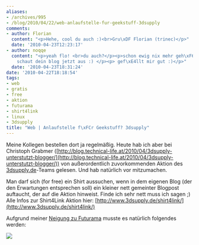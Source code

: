 ```yaml
---
aliases:
- /archives/995
- /blog/2010/04/22/web-anlaufstelle-fur-geekstuff-3dsupply
comments:
- author: Florian
  content: "<p>Hehe, cool du auch :)<br>Gru\xDF Florian (trinec)</p>"
  date: '2010-04-23T12:23:17'
- author: noqqe
  content: "<p>yeah flo! <br>du auch?</p><p>schon ewig nix mehr geh\xF6rt. sehr nett
    schaut dein blog jetzt aus :) </p><p> gef\xE4llt mir gut :)</p>"
  date: '2010-04-23T18:31:24'
date: '2010-04-22T18:18:54'
tags:
- web
- gratis
- free
- aktion
- futurama
- shirt4link
- linux
- 3dsupply
title: "Web | Anlaufstelle f\xFCr Geekstuff? 3dsupply"
---
```


Meine Kollegen bestellen dort ja regelmäßig. Heute hab ich aber bei
Christoph Grabmer
([http://blog.technical-life.at/2010/04/3dsupply-unterstutzt-blogger/](http://blog.technical-life.at/2010/04/3dsupply-unterstutzt-blogger/))
von außerordentlich zuvorkommenden Aktion des
[3dsupply.de](http://3dsupply.de)-Teams gelesen. Und hab natürlich vor
mitzumachen.

Man darf sich (for free) ein Shirt aussuchen, wenn in dem eigenen Blog (der
den Erwartungen entsprechen soll) ein kleiner nett gemeinter Blogpost
auftaucht, der auf die Aktion hinweist. Finde ich sehr nett muss ich sagen
;) Alle Infos zur Shirt4Link Aktion hier:
[http://www.3dsupply.de/shirt4link/](http://www.3dsupply.de/shirt4link/)

Aufgrund meiner [Neigung zu Futurama](http://www.3dsupply.de/products/666-gehirnschnecke/)
musste es natürlich folgendes werden:

![](/uploads/2010/08/666_1269620096.0_180_180.png)